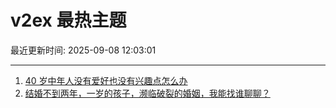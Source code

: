 # v2ex 最热主题

最近更新时间: 2025-09-08 12:03:01

--- 
1. [40 岁中年人没有爱好也没有兴趣点怎么办](https://www.v2ex.com/t/1157679) 
2. [结婚不到两年，一岁的孩子，濒临破裂的婚姻，我能找谁聊聊？](https://www.v2ex.com/t/1157682) 
